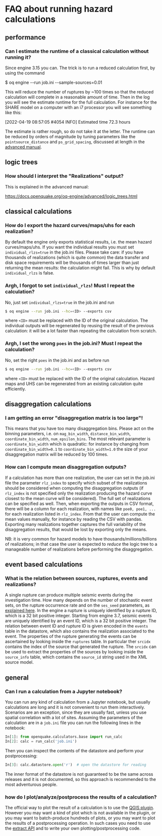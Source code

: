 # FAQ about running hazard calculations

## performance

### Can I estimate the runtime of a classical calculation without running it?

Since engine 3.15 you can. The trick is to run a reduced calculation first, by
using the command

  $ oq engine --run job.ini --sample-sources=0.01

This will reduce the number of ruptures by ~100 times so that the
reduced calculation will complete in a reasonable amount of time. Then
in the log you will see the estimate runtime for the full calculation.
For instance for the SHARE model on a computer with
an i7 processor you will see something like this:

[2022-04-19 08:57:05 #4054 INFO] Estimated time 72.3 hours

The estimate is rather rough, so do not take it at the letter. The
runtime can be reduced by orders of magnitude by tuning parameters
like the `pointsource_distance` and `ps_grid_spacing`, discussed at
length in the [advanced manual](https://docs.openquake.org/oq-engine/advanced/general.html#pointsource-distance).

## logic trees

### How should I interpret the "Realizations" output?

This is explained in the advanced manual:

https://docs.openquake.org/oq-engine/advanced/logic_trees.html

## classical calculations

### How do I export the hazard curves/maps/uhs for each realization?

By default the engine only exports statistical results, i.e. the mean
hazard curves/maps/uhs. If you want the individual results you must set
`individual_rlzs=true` in the job.ini files. Please take care: if you have
thousands of realizations (which is quite common) the data transfer
and disk space requirements will be thousands of times larger than
just returning the mean results: the calculation might fail. This is
why by default `individual_rlzs` is false.

### Argh, I forgot to set `individual_rlzs`! Must I repeat the calculation?

No, just set `individual_rlzs=true` in the job.ini and run
```bash
$ oq engine --run job.ini --hc=<ID> --exports csv
```
where `<ID>` must be replaced with the ID of the original calculation.
The individual outputs will be regenerated by reusing the result of the
previous calculation: it will be a lot faster than repeating the calculation
from scratch.

### Argh, I set the wrong `poes` in the job.ini? Must I repeat the calculation?

No, set the right `poes` in the job.ini and as before run
```bash
$ oq engine --run job.ini --hc=<ID> --exports csv
```
where `<ID>` must be replaced with the ID of the original calculation.
Hazard maps and UHS can be regenerated from an existing calculation
quite efficiently.

## disaggregation calculations

### I am getting an error "disaggregation matrix is too large"!

This means that you have too many disaggregation bins. Please act on the
binning parameters, i.e. on `mag_bin_width`, `distance_bin_width`,
`coordinate_bin_width`, `num_epsilon_bins`. The most relevant parameter is
`coordinate_bin_width` which is quadratic: for instance by changing from
`coordinate_bin_width=0.1` to `coordinate_bin_width=1.0` the size of your
disaggregation matrix will be reduced by 100 times.

### How can I compute mean disaggregation outputs?

If a calculation has more than one realization, the user can set in
the job.ini file the parameter `rlz_index` to specify which subset of
the realizations should be considered when computing the
disaggregation outputs (if `rlz_index` is not specified only the
realization producing the hazard curve closest to the mean curve will
be considered). The full set of realizations can be specified as
well. Then, when exporting the outputs in CSV format, there will be a
column for each realization, with names like `poe0, poe1, ...`  for
each realization listed in `rlz_index`.  From that the user can
compute the mean values manually, for instance by reading the CSV with
pandas. Exporting many realizations together captures the full
variability of the disaggregation results, that would be lost by
exporting only the means.

NB: it is very common for hazard models to have
thousands/millions/billions of realizations; in that case the user is
expected to *reduce* the logic tree to a manageable number of
realizations before performing the disaggregation.

## event based calculations

### What is the relation between sources, ruptures, events and realizations?

A single rupture can produce multiple seismic events during the
investigation time. How many depends on the number of stochastic event sets,
on the rupture occurrence rate and on the `ses_seed` parameters, as
[explained here](https://docs.openquake.org/oq-engine/advanced/event_based.html#rupture-sampling-how-does-it-work).
In the engine a rupture is uniquely identified by
a rupture ID, which is a 32 bit positive integer.
Starting from engine 3.7, seismic events are uniquely identified by an
event ID, which is a 32 bit positive integer. The relation
between event ID and rupture ID is given encoded in the `events` table
in the datastore, which also contains the realization associated to the
event. The properties of the
rupture generating the events can be ascertained by looking inside the
`ruptures` table. In particular ther `srcidx` contains the index of the
source that generated the rupture. The `srcidx` can be used to extract
the properties of the sources by looking inside the `source_info` table,
which contains the `source_id` string used in the XML source model.

## general

### Can I run a calculation from a Jupyter notebook?

You can run any kind of calculation from a Jupyter notebook, but usually
calculations are long and it is not convenient to run them interactively.
Scenarios are an exception, since they are usually fast, unless you use
spatial correlation with a lot of sites. Assuming the parameters of the
calculation are in a `job.ini` file you can run the following lines in
the notebook:
```python
In[1]: from openquake.calculators.base import run_calc
In[2]: calc = run_calc('job.ini')
```
Then you can inspect the contents of the datastore and perform your
postprocessing:
```python
In[3]: calc.datastore.open('r')  # open the datastore for reading
```
The inner format of the datastore is not guaranteed to be the same
across releases and it is not documented, so this approach is
recommended to the most adventurous people.

### how do I plot/analyze/postprocess the results of a calculation?

The official way to plot the result of a calculation is to use the
[QGIS plugin](https://plugins.qgis.org/plugins/svir/). However you
may want a kind of plot which is not available in the plugin, or
you may want to batch-produce hundreds of plots, or you may want to
plot the results of a postprocessing operation. In such cases you
need to use the [extract API](extract-api) and to write your own
plotting/postprocessing code.
